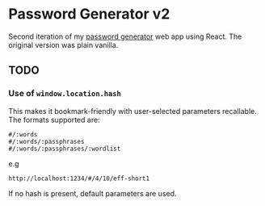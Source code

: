 # Password Generator v2

Second iteration of my [password generator](https://github.com/andygock/password-generator) web app using React. The original version was plain vanilla.

## TODO

### Use of `window.location.hash`

This makes it bookmark-friendly with user-selected parameters recallable. The formats supported are:

    #/:words
    #/:words/:passphrases
    #/:words/:passphrases/:wordlist

e.g

    http://localhost:1234/#/4/10/eff-short1

If no hash is present, default parameters are used.
